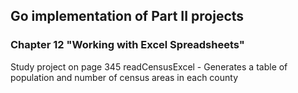 ## Go implementation of Part II projects
### Chapter 12 "Working with Excel Spreadsheets"
Study project on page 345
readCensusExcel - Generates a table of population and number of census areas in each county
